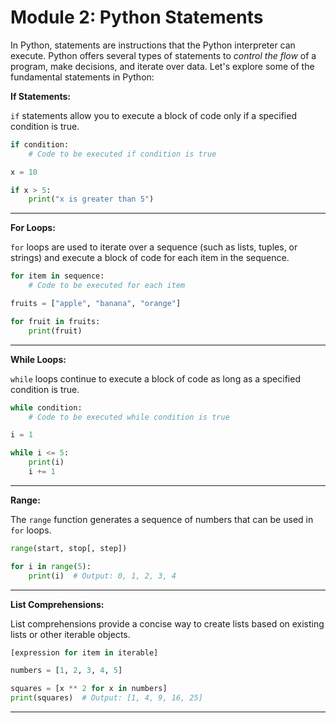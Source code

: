 # Module 2: Python Statements

In Python, statements are instructions that the Python interpreter can execute. Python offers several types of statements to *control the flow* of a program, make decisions, and iterate over data. Let's explore some of the fundamental statements in Python:

**If Statements:**

`if` statements allow you to execute a block of code only if a specified condition is true.

```python
if condition:
    # Code to be executed if condition is true
```

```python
x = 10

if x > 5:
    print("x is greater than 5")
```
---

**For Loops:**

`for` loops are used to iterate over a sequence (such as lists, tuples, or strings) and execute a block of code for each item in the sequence.

```python
for item in sequence:
    # Code to be executed for each item
```

```python
fruits = ["apple", "banana", "orange"]

for fruit in fruits:
    print(fruit)
```
---
**While Loops:**

`while` loops continue to execute a block of code as long as a specified condition is true.
```python
while condition:
    # Code to be executed while condition is true
```

```python
i = 1

while i <= 5:
    print(i)
    i += 1
```
---
**Range:**

The `range` function generates a sequence of numbers that can be used in `for` loops.

```python
range(start, stop[, step])
```

```python
for i in range(5):
    print(i)  # Output: 0, 1, 2, 3, 4
```
---
**List Comprehensions:**

List comprehensions provide a concise way to create lists based on existing lists or other iterable objects.

```python
[expression for item in iterable]
```


```python
numbers = [1, 2, 3, 4, 5]

squares = [x ** 2 for x in numbers]
print(squares)  # Output: [1, 4, 9, 16, 25]
```

---
